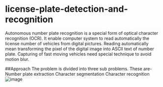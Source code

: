 # license-plate-detection-and-recognition
Autonomous number plate recognition is a special form of optical character recognition (OCR).
It enable computer system to read automatically the license number of vehicles from digital pictures.
Reading automatically mean transforming the pixel of the digital  image into ASCII text of number plate.
Capturing of fast moving vehicles need special technique to avoid motion blur.

##Approach
The problem is divided into three sub problems. These are-
Number plate extraction 
Character segmentation 
Character recognition 
![image](https://user-images.githubusercontent.com/58410387/117492999-0214c880-af90-11eb-83fc-c5c436763f2c.png)


